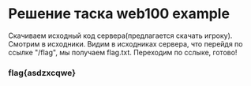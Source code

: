 # Решение таска web100 example

Скачиваем исходный код сервера(предлагается скачать игроку). Смотрим в исходники. Видим в исходниках сервера, что перейдя по ссылке "/flag", мы получаем flag.txt. Переходим по сслыке, готово!

### flag{asdzxcqwe}
